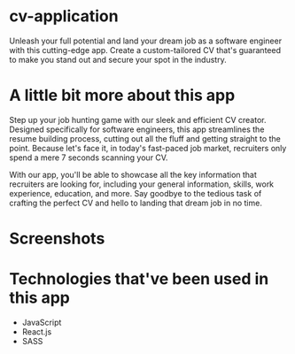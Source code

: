# cv-application

Unleash your full potential and land your dream job as a software engineer with this cutting-edge app. Create a custom-tailored CV that's guaranteed to make you stand out and secure your spot in the industry.


# A little bit more about this app

Step up your job hunting game with our sleek and efficient CV creator. Designed specifically for software engineers, this app streamlines the resume building process, cutting out all the fluff and getting straight to the point. Because let's face it, in today's fast-paced job market, recruiters only spend a mere 7 seconds scanning your CV.

With our app, you'll be able to showcase all the key information that recruiters are looking for, including your general information, skills, work experience, education, and more. Say goodbye to the tedious task of crafting the perfect CV and hello to landing that dream job in no time.


# Screenshots

<!-- screenshots -->


# Technologies that've been used in this app
- JavaScript
- React.js
- SASS

